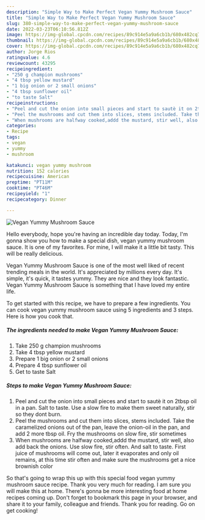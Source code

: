 ```yaml
---
description: "Simple Way to Make Perfect Vegan Yummy Mushroom Sauce"
title: "Simple Way to Make Perfect Vegan Yummy Mushroom Sauce"
slug: 380-simple-way-to-make-perfect-vegan-yummy-mushroom-sauce
date: 2022-03-23T06:10:56.812Z
image: https://img-global.cpcdn.com/recipes/89c914e5a9a6cb1b/680x482cq70/vegan-yummy-mushroom-sauce-recipe-main-photo.jpg
thumbnail: https://img-global.cpcdn.com/recipes/89c914e5a9a6cb1b/680x482cq70/vegan-yummy-mushroom-sauce-recipe-main-photo.jpg
cover: https://img-global.cpcdn.com/recipes/89c914e5a9a6cb1b/680x482cq70/vegan-yummy-mushroom-sauce-recipe-main-photo.jpg
author: Jorge Rios
ratingvalue: 4.6
reviewcount: 43295
recipeingredient:
- "250 g champion mushrooms"
- "4 tbsp yellow mustard"
- "1 big onion or 2 small onions"
- "4 tbsp sunflower oil"
- "to taste Salt"
recipeinstructions:
- "Peel and cut the onion into small pieces and start to sautè it on 2tbsp oil in a pan. Salt to taste. Use a slow fire to make them sweet naturally, stir so they dont burn."
- "Peel the mushrooms and cut them into slices, stems included. Take the caramelized onions out of the pan, leave the onion-oil in the pan, and add 2 more tbsp oil. Fry the mushrooms on slow fire, stir sometimes"
- "When mushrooms are halfway cooked,addd the mustard, stir well, also add back the onions. Use slow fire, stir often. And salt to taste. First juice of mushrooms will come out, later it evaporates and only oil remains, at this time stir often and make sure the mushrooms get a nice brownish color"
categories:
- Recipe
tags:
- vegan
- yummy
- mushroom

katakunci: vegan yummy mushroom 
nutrition: 152 calories
recipecuisine: American
preptime: "PT11M"
cooktime: "PT46M"
recipeyield: "1"
recipecategory: Dinner

---
```



![Vegan Yummy Mushroom Sauce](https://img-global.cpcdn.com/recipes/89c914e5a9a6cb1b/680x482cq70/vegan-yummy-mushroom-sauce-recipe-main-photo.jpg)

Hello everybody, hope you're having an incredible day today. Today, I'm gonna show you how to make a special dish, vegan yummy mushroom sauce. It is one of my favorites. For mine, I will make it a little bit tasty. This will be really delicious.

Vegan Yummy Mushroom Sauce is one of the most well liked of recent trending meals in the world. It's appreciated by millions every day. It's simple, it's quick, it tastes yummy. They are nice and they look fantastic. Vegan Yummy Mushroom Sauce is something that I have loved my entire life.




To get started with this recipe, we have to prepare a few ingredients. You can cook vegan yummy mushroom sauce using 5 ingredients and 3 steps. Here is how you cook that.

<!--inarticleads1-->

##### The ingredients needed to make Vegan Yummy Mushroom Sauce:

1. Take 250 g champion mushrooms
1. Take 4 tbsp yellow mustard
1. Prepare 1 big onion or 2 small onions
1. Prepare 4 tbsp sunflower oil
1. Get to taste Salt




<!--inarticleads2-->

##### Steps to make Vegan Yummy Mushroom Sauce:

1. Peel and cut the onion into small pieces and start to sautè it on 2tbsp oil in a pan. Salt to taste. Use a slow fire to make them sweet naturally, stir so they dont burn.
1. Peel the mushrooms and cut them into slices, stems included. Take the caramelized onions out of the pan, leave the onion-oil in the pan, and add 2 more tbsp oil. Fry the mushrooms on slow fire, stir sometimes
1. When mushrooms are halfway cooked,addd the mustard, stir well, also add back the onions. Use slow fire, stir often. And salt to taste. First juice of mushrooms will come out, later it evaporates and only oil remains, at this time stir often and make sure the mushrooms get a nice brownish color




So that's going to wrap this up with this special food vegan yummy mushroom sauce recipe. Thank you very much for reading. I am sure you will make this at home. There's gonna be more interesting food at home recipes coming up. Don't forget to bookmark this page in your browser, and share it to your family, colleague and friends. Thank you for reading. Go on get cooking!
